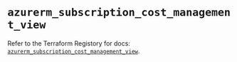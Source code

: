 # `azurerm_subscription_cost_management_view`

Refer to the Terraform Registory for docs: [`azurerm_subscription_cost_management_view`](https://registry.terraform.io/providers/hashicorp/azurerm/3.54.0/docs/resources/subscription_cost_management_view).
